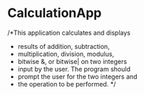 # CalculationApp
/*This application calculates and displays
 * results of addition, subtraction, 
 * multiplication, division, modulus,
 * bitwise &, or bitwise| on two integers
 * input by the user. The program should
 * prompt the user for the two integers and 
 * the operation to be performed.
 */
